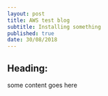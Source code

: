 ```yaml
---
layout: post
title: AWS test blog
subtitle: Installing something
published: true
date: 30/08/2018
---
```


## Heading:

some content goes here
